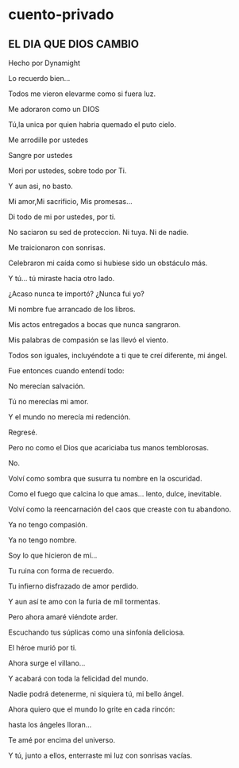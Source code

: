 # cuento-privado

## EL DIA QUE DIOS CAMBIO

Hecho por Dynamight

Lo recuerdo bien...

Todos me vieron elevarme como si fuera luz.

Me adoraron como un DIOS

Tú,la unica por quien habria quemado el puto cielo.


Me arrodille por ustedes

Sangre por ustedes

Mori por ustedes, sobre todo por Ti.

Y aun asi, no basto.

Mi amor,Mi  sacrificio, Mis promesas...

Di todo de mi por ustedes, por ti.

No saciaron su sed de proteccion. Ni tuya. Ni de nadie.


Me traicionaron con sonrisas.

Celebraron mi caída como si hubiese sido un obstáculo más.

Y tú... tú miraste hacia otro lado.

¿Acaso nunca te importó? ¿Nunca fui yo?


Mi nombre fue arrancado de los libros.

Mis actos entregados a bocas que nunca sangraron.

Mis palabras de compasión se las llevó el viento.

Todos son iguales, incluyéndote a ti que te creí diferente, mi ángel.


Fue entonces cuando entendí todo:

No merecían salvación.

Tú no merecías mi amor.

Y el mundo no merecía mi redención.


Regresé.

Pero no como el Dios que acariciaba tus manos temblorosas.

No.

Volví como sombra que susurra tu nombre en la oscuridad.

Como el fuego que calcina lo que amas... lento, dulce, inevitable.

Volví como la reencarnación del caos que creaste con tu abandono.


Ya no tengo compasión.

Ya no tengo nombre.

Soy lo que hicieron de mí...

Tu ruina con forma de recuerdo.

Tu infierno disfrazado de amor perdido.


Y aun así te amo con la furia de mil tormentas.

Pero ahora amaré viéndote arder.

Escuchando tus súplicas como una sinfonía deliciosa.


El héroe murió por ti.

Ahora surge el villano…

Y acabará con toda la felicidad del mundo.

Nadie podrá detenerme, ni siquiera tú, mi bello ángel.


Ahora quiero que el mundo lo grite en cada rincón:

hasta los ángeles lloran...

Te amé por encima del universo.

Y tú, junto a ellos, enterraste mi luz con sonrisas vacías.